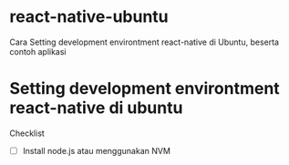 # react-native-ubuntu
Cara Setting development environtment react-native di Ubuntu, beserta contoh aplikasi


# Setting development environtment react-native di ubuntu


Checklist
- [ ] Install node.js atau menggunakan NVM
